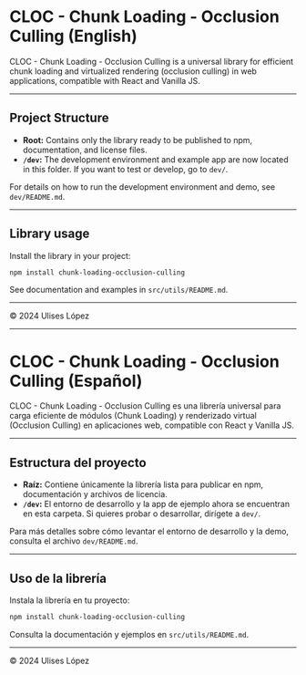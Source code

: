 # CLOC - Chunk Loading - Occlusion Culling (English)

CLOC - Chunk Loading - Occlusion Culling is a universal library for efficient chunk loading and virtualized rendering (occlusion culling) in web applications, compatible with React and Vanilla JS.

---

## Project Structure

- **Root:** Contains only the library ready to be published to npm, documentation, and license files.
- **`/dev`:** The development environment and example app are now located in this folder. If you want to test or develop, go to `dev/`.

For details on how to run the development environment and demo, see `dev/README.md`.

---

## Library usage

Install the library in your project:
```sh
npm install chunk-loading-occlusion-culling
```

See documentation and examples in `src/utils/README.md`.

---

© 2024 Ulises López

---

# CLOC - Chunk Loading - Occlusion Culling (Español)

CLOC - Chunk Loading - Occlusion Culling es una librería universal para carga eficiente de módulos (Chunk Loading) y renderizado virtual (Occlusion Culling) en aplicaciones web, compatible con React y Vanilla JS.

---

## Estructura del proyecto

- **Raíz:** Contiene únicamente la librería lista para publicar en npm, documentación y archivos de licencia.
- **`/dev`:** El entorno de desarrollo y la app de ejemplo ahora se encuentran en esta carpeta. Si quieres probar o desarrollar, dirígete a `dev/`.

Para más detalles sobre cómo levantar el entorno de desarrollo y la demo, consulta el archivo `dev/README.md`.

---

## Uso de la librería

Instala la librería en tu proyecto:
```sh
npm install chunk-loading-occlusion-culling
```

Consulta la documentación y ejemplos en `src/utils/README.md`.

---

© 2024 Ulises López
